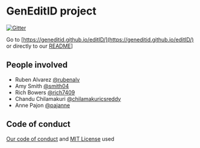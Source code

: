 # GenEditID project

[![Gitter](https://badges.gitter.im/Join%20Chat.svg)](https://gitter.im/genome-editing/Lobby?utm_source=badge&utm_medium=badge&utm_campaign=pr-badge&utm_content=badge)


Go to [https://geneditid.github.io/editID/](https://geneditid.github.io/editID/)
or directly to our [README](docs/README.md)]


## People involved

* Ruben Alvarez [@rubenalv](https://github.com/rubenalv)
* Amy Smith [@smith04](https://github.com/smith04)
* Rich Bowers [@rich7409](https://github.com/rich7409)
* Chandu Chilamakuri [@chilamakuricsreddy](https://github.com/chilamakuricsreddy)
* Anne Pajon [@pajanne](https://github.com/pajanne)


## Code of conduct

[Our code of conduct](CODE_OF_CONDUCT.md) and [MIT License](LICENSE) used

